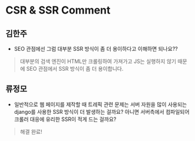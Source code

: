 # CSR & SSR Comment

## 김한주
- SEO 관점에선 그럼 대부분 SSR 방식이 좀 더 용이하다고 이해하면 되나요??
> 대부분의 검색 엔진이 HTML만 크롤링하여 가져가고 JS는 실행하지 않기 때문에 SEO 관점에서 SSR 방식이 좀 더 용이합니다.


## 류정모
- 일반적으로 웹 페이지를 제작할 때 트레픽 관련 문제는 서버 자원을 많이 사용되는 django를 사용한 SSR 방식이 더 발생하는 걸까요? 아니면 서버측에서 컴파일되어 크롤러 대응에 유리한 SSR이 적게 드는 걸까요?
> 해결 완료!
